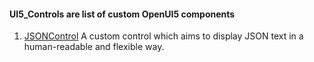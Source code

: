 #### UI5_Controls are list of custom OpenUI5 components

1. [JSONControl](https://github.com/priyankag048/UI5-Controls/blob/master/JSONControl/README.md)
    A custom control which aims to display JSON text in a human-readable and flexible way.
